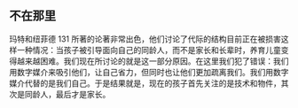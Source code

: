 ## 不在那里

  玛特和纽菲德 131 所著的论著非常出色，他们讨论了代际的结构目前正在被损害这样一种情况：当孩子被引导面向自己的同龄人，而不是家长和长辈时，养育儿童变得越来越困难。我们现在所讨论的就是这一部分原因。在这里我们犯了错误：我们用数字媒介来吸引他们，让自己省力，但同时也让他们更加疏离我们。我们用数字媒介代替的是我们自己。于是结果就是，现在的孩子首先关注的是技术和物件，其次是同龄人，最后才是家长。